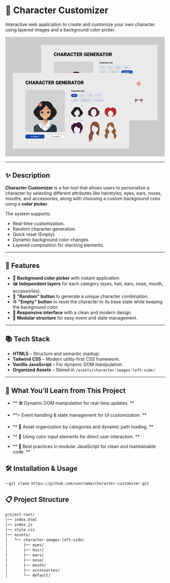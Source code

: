 # 🎨 Character Customizer

Interactive web application to create and customize your own character using layered images and a background color picker.

![Character Customizer Preview](./project-preview.jpeg)

---

## ✨ Description

**Character Customizer** is a fun tool that allows users to personalize a character by selecting different attributes like hairstyles, eyes, ears, noses, mouths, and accessories, along with choosing a custom background color using a **color picker**.  

The system supports:
- Real-time customization.
- Random character generation.
- Quick reset (Empty).
- Dynamic background color changes.
- Layered composition for stacking elements.

---

## 🚀 Features

- 🎨 **Background color picker** with instant application.
- 🖼 **Independent layers** for each category (eyes, hair, ears, nose, mouth, accessories).
- 🎲 **"Random" button** to generate a unique character combination.
- ♻ **"Empty" button** to reset the character to its base state while keeping the background color.
- 📱 **Responsive interface** with a clean and modern design.
- 🧩 **Modular structure** for easy event and state management.

---

## 📚 Tech Stack

- **HTML5** – Structure and semantic markup.
- **Tailwind CSS** – Modern utility-first CSS framework.
- **Vanilla JavaScript** – For dynamic DOM manipulation.
- **Organized Assets** – Stored in `/assets/character-images-left-side/`.

---
## 🎯 What You'll Learn from This Project

- ** 🛠 Dynamic DOM manipulation for real-time updates. **

- **⚡ Event handling & state management for UI customization. **

- ** 📂 Asset organization by categories and dynamic path loading. **

- ** 🎨 Using color input elements for direct user interaction. **

- ** 🧩 Best practices in modular JavaScript for clean and maintainable code. **

## 🛠 Installation & Usage
– `git clone https://github.com/username/character-customizer.git`

## 📋 Project Structure

```plaintext
project-root/
│── index.html
│── index.js
│── style.css
│── assets/
│   └── character-images-left-side/
│       ├── eyes/
│       ├── hair/
│       ├── ears/
│       ├── nose/
│       ├── mouth/
│       ├── accessories/
│       └── default/

